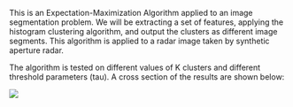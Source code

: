This is an Expectation-Maximization Algorithm applied to an image segmentation problem. We will be extracting a set of features, applying the histogram clustering algorithm, and output the clusters as different image segments. This algorithm is applied to a radar image taken by synthetic aperture radar.

The algorithm is tested on different values of K clusters and different threshold parameters (tau). A cross section of the results are shown below:

<img src="https://raw.githubusercontent.com/datatista/machinelearningfun/master/expectationmaximization/EM_plot1.png">
